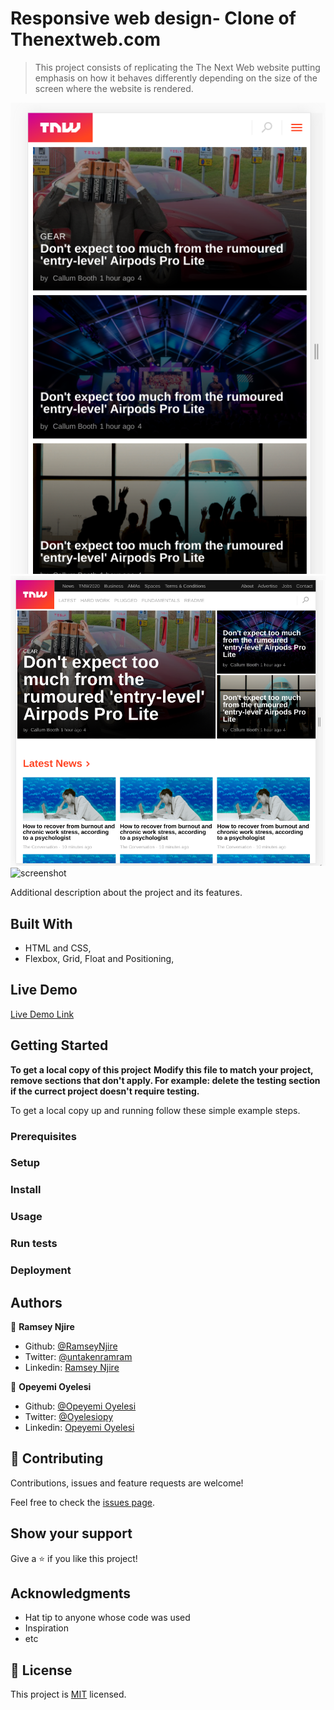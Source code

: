 # Responsive web design- Clone of Thenextweb.com

> This project consists of replicating the The Next Web website putting emphasis on how it behaves differently depending on the size of the screen where the website is rendered.

![screenshot](images/tnw-mobileview.png)
![screenshot](images/tnw-tabletview.png)
![screenshot](iamges/tnw-desktopview.png)

Additional description about the project and its features.

## Built With

- HTML and CSS,
- Flexbox, Grid, Float and Positioning,

## Live Demo

[Live Demo Link](https://livedemo.com)


## Getting Started

**To get a local copy of this project**
**Modify this file to match your project, remove sections that don't apply. For example: delete the testing section if the currect project doesn't require testing.**


To get a local copy up and running follow these simple example steps.

### Prerequisites

### Setup

### Install

### Usage

### Run tests

### Deployment



## Authors

👤 **Ramsey Njire**

- Github: [@RamseyNjire](https://github.com/RamseyNjire)
- Twitter: [@untakenramram](https://twitter.com/untakenramram)
- Linkedin: [Ramsey Njire](https://linkedin.com/ramsey-njire-51984931/)

👤 **Opeyemi Oyelesi**

- Github: [@Opeyemi Oyelesi](https://github.com/Adedayoopeyemi)
- Twitter: [@Oyelesiopy](https://twitter.com/oyelesiopy)
- Linkedin: [Opeyemi Oyelesi](https://linkedin.com//opeyemioyelesi)

## 🤝 Contributing

Contributions, issues and feature requests are welcome!

Feel free to check the [issues page](issues/).

## Show your support

Give a ⭐️ if you like this project!

## Acknowledgments

- Hat tip to anyone whose code was used
- Inspiration
- etc

## 📝 License

This project is [MIT](lic.url) licensed.
